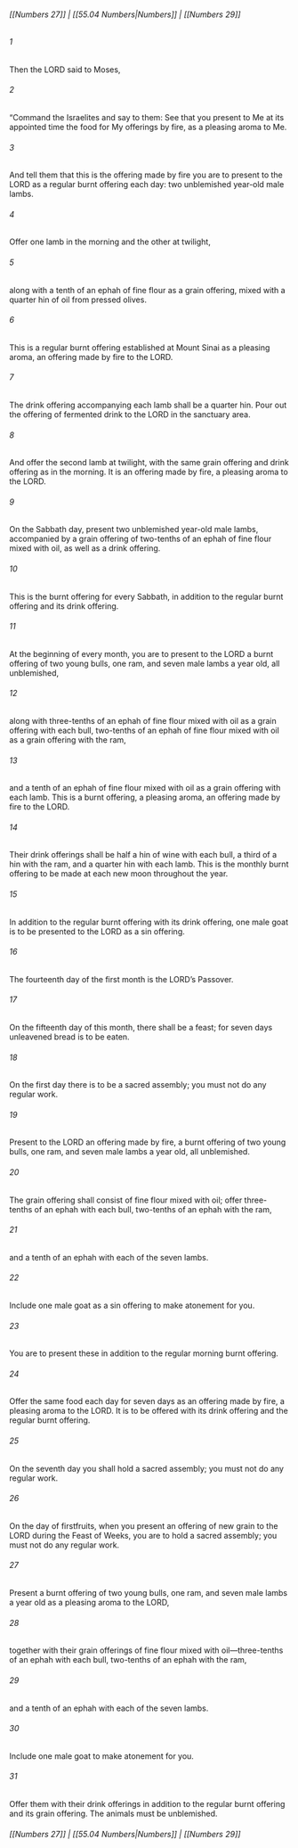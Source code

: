 
###### [[Numbers 27]] | [[55.04 Numbers|Numbers]] | [[Numbers 29]]

###### 1
Then the LORD said to Moses,
###### 2
“Command the Israelites and say to them: See that you present to Me at its appointed time the food for My offerings by fire, as a pleasing aroma to Me.
###### 3
And tell them that this is the offering made by fire you are to present to the LORD as a regular burnt offering each day: two unblemished year-old male lambs.
###### 4
Offer one lamb in the morning and the other at twilight,
###### 5
along with a tenth of an ephah of fine flour as a grain offering, mixed with a quarter hin of oil from pressed olives.
###### 6
This is a regular burnt offering established at Mount Sinai as a pleasing aroma, an offering made by fire to the LORD.
###### 7
The drink offering accompanying each lamb shall be a quarter hin. Pour out the offering of fermented drink to the LORD in the sanctuary area.
###### 8
And offer the second lamb at twilight, with the same grain offering and drink offering as in the morning. It is an offering made by fire, a pleasing aroma to the LORD.
###### 9
On the Sabbath day, present two unblemished year-old male lambs, accompanied by a grain offering of two-tenths of an ephah of fine flour mixed with oil, as well as a drink offering.
###### 10
This is the burnt offering for every Sabbath, in addition to the regular burnt offering and its drink offering.
###### 11
At the beginning of every month, you are to present to the LORD a burnt offering of two young bulls, one ram, and seven male lambs a year old, all unblemished,
###### 12
along with three-tenths of an ephah of fine flour mixed with oil as a grain offering with each bull, two-tenths of an ephah of fine flour mixed with oil as a grain offering with the ram,
###### 13
and a tenth of an ephah of fine flour mixed with oil as a grain offering with each lamb. This is a burnt offering, a pleasing aroma, an offering made by fire to the LORD.
###### 14
Their drink offerings shall be half a hin of wine with each bull, a third of a hin with the ram, and a quarter hin with each lamb. This is the monthly burnt offering to be made at each new moon throughout the year.
###### 15
In addition to the regular burnt offering with its drink offering, one male goat is to be presented to the LORD as a sin offering.
###### 16
The fourteenth day of the first month is the LORD’s Passover.
###### 17
On the fifteenth day of this month, there shall be a feast; for seven days unleavened bread is to be eaten.
###### 18
On the first day there is to be a sacred assembly; you must not do any regular work.
###### 19
Present to the LORD an offering made by fire, a burnt offering of two young bulls, one ram, and seven male lambs a year old, all unblemished.
###### 20
The grain offering shall consist of fine flour mixed with oil; offer three-tenths of an ephah with each bull, two-tenths of an ephah with the ram,
###### 21
and a tenth of an ephah with each of the seven lambs.
###### 22
Include one male goat as a sin offering to make atonement for you.
###### 23
You are to present these in addition to the regular morning burnt offering.
###### 24
Offer the same food each day for seven days as an offering made by fire, a pleasing aroma to the LORD. It is to be offered with its drink offering and the regular burnt offering.
###### 25
On the seventh day you shall hold a sacred assembly; you must not do any regular work.
###### 26
On the day of firstfruits, when you present an offering of new grain to the LORD during the Feast of Weeks, you are to hold a sacred assembly; you must not do any regular work.
###### 27
Present a burnt offering of two young bulls, one ram, and seven male lambs a year old as a pleasing aroma to the LORD,
###### 28
together with their grain offerings of fine flour mixed with oil—three-tenths of an ephah with each bull, two-tenths of an ephah with the ram,
###### 29
and a tenth of an ephah with each of the seven lambs.
###### 30
Include one male goat to make atonement for you.
###### 31
Offer them with their drink offerings in addition to the regular burnt offering and its grain offering. The animals must be unblemished.

###### [[Numbers 27]] | [[55.04 Numbers|Numbers]] | [[Numbers 29]]
